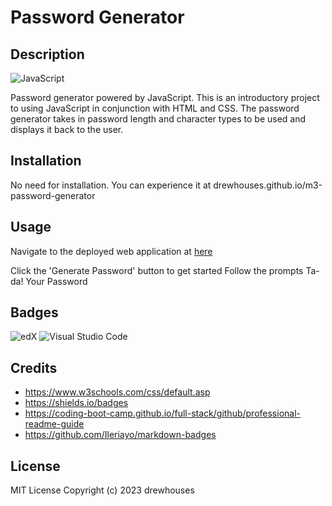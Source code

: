 # Password Generator

## Description

![JavaScript](https://img.shields.io/badge/javascript-%23323330.svg?style=for-the-badge&logo=javascript&logoColor=%23F7DF1E)

Password generator powered by JavaScript.
This is an introductory project to using JavaScript in conjunction with HTML and CSS.
The password generator takes in password length and character types to be used and displays it back to the user.

## Installation

No need for installation.
You can experience it at drewhouses.github.io/m3-password-generator

## Usage

Navigate to the deployed web application at [here](drewhouses.github.io/m3-password-generator)

Click the 'Generate Password' button to get started
Follow the prompts
Ta-da! Your Password

## Badges

![edX](https://img.shields.io/badge/edX-%2302262B.svg?style=for-the-badge&logo=edX&logoColor=white)
![Visual Studio Code](https://img.shields.io/badge/Visual%20Studio%20Code-0078d7.svg?style=for-the-badge&logo=visual-studio-code&logoColor=white)

## Credits

- https://www.w3schools.com/css/default.asp
- https://shields.io/badges
- https://coding-boot-camp.github.io/full-stack/github/professional-readme-guide
- https://github.com/Ileriayo/markdown-badges

## License

MIT License
Copyright (c) 2023 drewhouses
